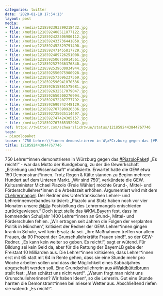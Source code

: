 ```yaml
---
categories: twitter
date: '2020-01-18 17:54:13'
layout: post
media:
- file: /media/1218592393299218432.jpg
- file: /media/1218592408511877122.jpg
- file: /media/1218592422306906112.jpg
- file: /media/1218592433736441858.jpg
- file: /media/1218592452329791490.jpg
- file: /media/1218592471455817729.jpg
- file: /media/1218592489726251008.jpg
- file: /media/1218592506750914561.jpg
- file: /media/1218592527936376840.jpg
- file: /media/1218592539630034944.jpg
- file: /media/1218592556075900928.jpg
- file: /media/1218592573696237569.jpg
- file: /media/1218592596941070336.jpg
- file: /media/1218592615861575681.jpg
- file: /media/1218592632517079047.jpg
- file: /media/1218592650200276994.jpg
- file: /media/1218592672207777792.jpg
- file: /media/1218592690742448129.jpg
- file: /media/1218592707590926336.jpg
- file: /media/1218592725035114497.jpg
- file: /media/1218592747424305157.jpg
- file: /media/1218592767565352962.jpg
ref: https://twitter.com/schwarzlichtwue/status/1218592443844767746
tags:
- piazolopaket
teaser: "750 Lehrer\\*innen demonstrieren in W\xFCrzburg gegen das [#PiazoloPaket](/t/piazolopaket)! "
title: 1218592443844767746
---
```

750 Lehrer\*innen demonstrieren in Würzburg gegen das [#PiazoloPaket](/t/piazolopaket)! 
„Es reicht!“ - war das Motto der Kundgebung, zu der die Gewerkschaft „Erziehung und Wissenschaft“ mobilisierte. Erwartet hatte die GEW etwa 150 Demonstrant\*innen. Trotz Regen &amp; Kälte standen zu Beginn mehrere Hundert auf dem Unteren Markt. „Wir sind 750“, verkündete die GEW. 
Kultusminister Michael Piazolo (Freie Wähler) möchte Grund-, Mittel- und Förderschullehrer\*innen die Arbeitszeit erhöhen. Argumentiert wird mit dem [#Lehrermangel](/t/lehrermangel). 
Der Redner des Unterfränkischen Lehrer- und Lehrerinnenverbandes kritisiert: „Piazolo und Stolz haben noch vor vier Monaten unsere [@bllv](https://twitter.com/bllv)-Feststellung des Lehrermangels entschieden zurückgewiesen.“ 
Doch jetzt stelle das [@KM_Bayern](https://twitter.com/KM_Bayern) fest, dass im kommenden Schuljahr 1400 Lehrer\*innen an Grund-, Mittel- und Förderschulen fehlen. 
„Wir ertragen seit Jahren die Folgen der verplanten Politik in München“, kritisiert der Redner der GEW. Lehrer\*innen gingen krank in Schule, weil kein Ersatz da sei. „Ihre Maßnahmen treffen vor allem Frauen, da 90 Prozent der Grunschullehrkräfte Frauen sind!“, so der GEW-Redner. 
„Es kann kein weiter so geben. Es reicht!“, sagt er wütend. Für Bildung sei kein Geld da, aber für die Rettung der BayernLB gebe der Freistaat 10 Milliarden aus.
Die Lehrer\*innen kritisieren, dass Lehrer\*innen erst mit 65 statt mit 64 in Rente gehen, dass sie eine Stunde mehr pro Woche arbeiten sollen und dass die Möglichkeit eines Sabbatjahres abgeschafft werden soll.
Eine Grundschullehrerin aus [#Waldbüttelbrunn](/t/waldbüttelbrunn) stellt fest: „Man schätzt uns nicht wert!“. „Warum fragt man nicht uns Grunschullehrerinnen? Wir haben Ideen“, so die Lehrerin.
Gut eine Stunde harrten die Demonstrant\*innen bei miesem Wetter aus. Abschließend riefen sie wütend: „Es reicht!“.